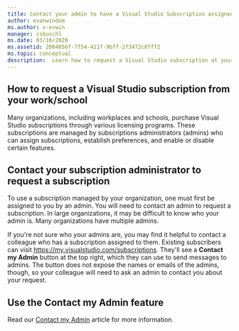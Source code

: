 ```yaml
---
title: Contact your admin to have a Visual Studio Subscription assigned
author: evanwindom
ms.author: v-evwin
manager: csbuschl
ms.date: 03/16/2020
ms.assetid: 2004856f-7f54-411f-9bff-2f3472c8fff2
ms.topic: conceptual
description:  Learn how to request a Visual Studio subscription at your workplace.
---
```


## How to request a Visual Studio subscription from your work/school
Many organizations, including workplaces and schools, purchase Visual Studio subscriptions through various licensing programs. These subscriptions are managed by subscriptions administrators (admins) who can assign subscriptions, establish preferences, and enable or disable certain features.  

## Contact your subscription administrator to request a subscription
To use a subscription managed by your organization, one must first be assigned to you by an admin. You will need to contact an admin to request a subscription. In large organizations, it may be difficult to know who your admin is. Many organizations have multiple admins.  

If you're not sure who your admins are, you may find it helpful to contact a colleague who has a subscription assigned to them. Existing subscribers can visit https://my.visualstudio.com/subscriptions. They'll see a **Contact my Admin** button at the top right, which they can use to send messages to admins. The button does not expose the names or emails of the admins, though, so your colleague will need to ask an admin to contact you about your request.

## Use the Contact my Admin feature
Read our [Contact my Admin](https://docs.microsoft.com/visualstudio/subscriptions/contact-my-admin) article for more information.